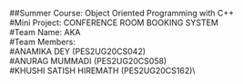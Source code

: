 ##Summer Course: Object Oriented Programming with C++\
#Mini Project: CONFERENCE ROOM BOOKING SYSTEM\
#Team Name: AKA\
#Team Members:\
#ANAMIKA DEY (PES2UG20CS042)\
#ANURAG MUMMADI (PES2UG20CS058)\
#KHUSHI SATISH HIREMATH (PES2UG20CS162)\
